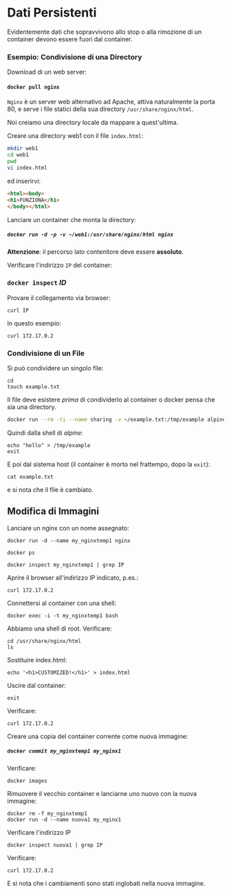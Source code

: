 # Dati Persistenti

Evidentemente dati che sopravvivono allo stop o alla rimozione di un container devono essere fuori dal container.

### Esempio: Condivisione di una Directory

Download di un web server:
#### `docker pull nginx`

`Nginx` è un server web alternativo ad Apache, attiva naturalmente la porta 80, e serve i file statici della sua directory `/usr/share/nginx/html`.

Noi creiamo una directory locale da mappare a quest'ultima.

Creare una directory web1 con il file `index.html`:
```bash
mkdir web1
cd web1
pwd
vi index.html
```
ed inserirvi:
```html
<html><body>
<h1>FUNZIONA</h1>
</body></html>
```

Lanciare un container che monta la directory:

##### `docker run -d -p -v ~/web1:/usr/share/nginx/html nginx`

**Attenzione**: il percorso lato contenitore deve essere **assoluto**.

Verificare l'indirizzo `IP` del container:
### `docker inspect` _ID_

Provare il collegamento via browser:
```
curl IP
```
In questo esempio:
```
curl 172.17.0.2
```

### Condivisione di un File

Si può condividere un singolo file:
```
cd
touch example.txt
```
Il file deve esistere _prima_ di condividerlo al container o docker pensa che sia una directory.
```sh
docker run --rm -ti --name sharing -v ~/example.txt:/tmp/example alpine sh
```
Quindi dalla shell di _alpine_:
```
echo "hello" > /tmp/example
exit
```
E poi dal sistema host (il container è morto nel frattempo, dopo la `exit`):
```
cat example.txt
```
e si nota che il file è cambiato.

## Modifica di Immagini

Lanciare un nginx con un nome assegnato:
```
docker run -d --name my_nginxtemp1 nginx

docker ps

docker inspect my_nginxtemp1 | grep IP
```
Aprire il browser all'indirizzo IP indicato, p.es.:
```
curl 172.17.0.2
```
Connettersi al container con una shell:
```
docker exec -i -t my_nginxtemp1 bash
```
Abbiamo una shell di root. Verificare:
```
cd /usr/share/nginx/html
ls
```
Sostituire index.html:
```
echo '<h1>CUSTOMIZED!</h1>' > index.html

```
Uscire dal container:
```
exit
```
Verificare:
```
curl 172.17.0.2
```
Creare una copia del container corrente come nuova immagine:
##### `docker commit my_nginxtemp1 my_nginx1`

Verificare:
```
docker images
```
Rimuovere il vecchio container e lanciarne uno nuovo con la nuova immagine:
```
docker rm -f my_nginxtemp1
docker run -d --name nuova1 my_nginx1
```

Verificare l'indirizzo IP
```
docker inspect nuova1 | grep IP
```
Verificare:
```
curl 172.17.0.2
```
E si nota che i cambiamenti sono stati inglobati nella nuova immagine.

